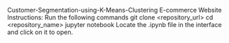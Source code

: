 Customer-Segmentation-using-K-Means-Clustering
E-commerce Website Instructions: Run the following commands
git clone <repository_url>
cd <repository_name>
jupyter notebook
Locate the .ipynb file in the interface and click on it to open.
